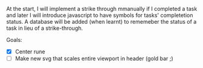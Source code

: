 At the start, I will implement a strike through mmanually if I completed a task and later I will introduce javascript to have symbols for tasks' completetion status. A database will be added (when learnt) to rememeber the status of a task in lieu of a strike-through.

Goals:
- [X] Center rune
- [ ] Make new svg that scales entire viewport in header (gold bar ;)
